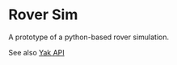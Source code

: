 # Rover Sim

A prototype of a python-based rover simulation.

See also [Yak API](https://github.com/The-Yak-Collective/yakapi)